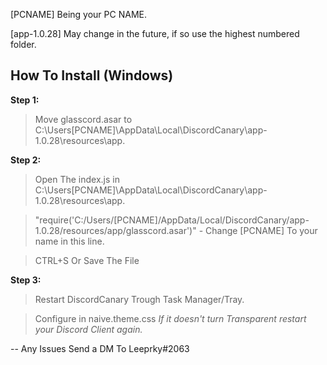 [PCNAME] Being your PC NAME.

[app-1.0.28] May change in the future, if so use the highest numbered folder.

## How To Install (Windows)
**Step 1:**

> Move glasscord.asar to C:\Users\[PCNAME]\AppData\Local\DiscordCanary\app-1.0.28\resources\app.

**Step 2:**

> Open The index.js in C:\Users\[PCNAME]\AppData\Local\DiscordCanary\app-1.0.28\resources\app.

> "require('C:/Users/[PCNAME]/AppData/Local/DiscordCanary/app-1.0.28/resources/app/glasscord.asar')" - Change [PCNAME] To your name in this line.

> CTRL+S Or Save The File

**Step 3:**

> Restart DiscordCanary Trough Task Manager/Tray.

> Configure in naive.theme.css
*If it doesn't turn Transparent restart your Discord Client again.*

-- Any Issues Send a DM To Leeprky#2063
